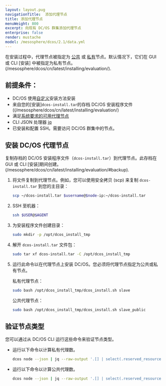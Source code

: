 ```yaml
---
layout: layout.pug
navigationTitle:  添加代理节点
title: 添加代理节点
menuWeight: 800
excerpt: 向现有 DC/OS 群集添加代理节点
enterprise: false
render: mustache
model: /mesosphere/dcos/2.1/data.yml
---
```


在安装过程中，代理节点被指定为 [公共](/mesosphere/dcos/cn/latest/overview/concepts/#public-agent-node) 或 [私有](/mesosphere/dcos/cn/latest/overview/concepts/#private-agent-node)节点。默认情况下，它们在 GUI 或 CLI [安装] 中被指定为私有节点。(/mesosphere/dcos/cn/latest/installing/evaluation/).

## 前提条件：

* DC/OS 使用[自定义](/mesosphere/dcos/cn/latest/installing/production/deploying-dcos/installation/)安装方法安装
* 来自您的[安装]`dcos-install.tar`的存档 DC/OS 安装程序文件 ((/mesosphere/dcos/cn/latest/installing/evaluation/)
* 满足[系统要求的可用代理节点](/mesosphere/dcos/cn/latest/installing/production/system-requirements/)
* CLI JSON 处理器 [jq](https://github.com/stedolan/jq/wiki/Installation)
* 已安装和配置 SSH。需要访问 DC/OS 群集中的节点。

## 安装 DC/OS 代理节点
复制存档的 DC/OS 安装程序文件（`dcos-install.tar`）到代理节点。此存档在 GUI 或 CLI [安装]期间创建。(/mesosphere/dcos/cn/latest/installing/evaluation/#backup).

1. 将文件复制到代理节点。例如，您可以使用安全拷贝 (scp) 来复制 `dcos-install.tar` 到您的主目录：

    ```bash
    scp ~/dcos-install.tar $username@$node-ip:~/dcos-install.tar
    ```

1. SSH 至机器：

    ```bash
    ssh $USER@$AGENT
    ```

1. 为安装程序文件创建目录：

    ```bash
    sudo mkdir -p /opt/dcos_install_tmp
    ```

1. 解开 `dcos-install.tar` 文件包：

    ```bash
    sudo tar xf dcos-install.tar -C /opt/dcos_install_tmp
    ```

1. 运行此命令以在代理节点上安装 DC/OS。您必须将代理节点指定为公共或私有节点。

    私有代理节点：

    ```bash
    sudo bash /opt/dcos_install_tmp/dcos_install.sh slave
    ```

    公共代理节点：

    ```bash
    sudo bash /opt/dcos_install_tmp/dcos_install.sh slave_public
    ```

## 验证节点类型

您可以通过从 DC/OS CLI 运行这些命令来验证节点类型。


- 运行以下命令以计算私有代理数。

    ```bash
    dcos node --json | jq --raw-output '.[] | select(.reserved_resources.slave_public == null) | .id' | wc -l
     ```
 
- 运行以下命令以计算公共代理数。

    ```bash
    dcos node --json | jq --raw-output '.[] | select(.reserved_resources.slave_public != null) | .id' | wc -l
     ```
 
 
